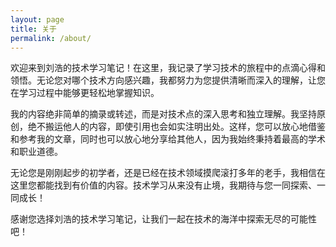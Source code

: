 ```yaml
---
layout: page
title: 关于
permalink: /about/
---
```


欢迎来到刘浩的技术学习笔记！在这里，我记录了学习技术的旅程中的点滴心得和领悟。无论您对哪个技术方向感兴趣，我都努力为您提供清晰而深入的理解，让您在学习过程中能够更轻松地掌握知识。

我的内容绝非简单的摘录或转述，而是对技术点的深入思考和独立理解。我坚持原创，绝不搬运他人的内容，即使引用也会如实注明出处。这样，您可以放心地借鉴和参考我的文章，同时也可以放心地分享给其他人，因为我始终秉持着最高的学术和职业道德。

无论您是刚刚起步的初学者，还是已经在技术领域摸爬滚打多年的老手，我相信在这里您都能找到有价值的内容。技术学习从来没有止境，我期待与您一同探索、一同成长！

感谢您选择刘浩的技术学习笔记，让我们一起在技术的海洋中探索无尽的可能性吧！